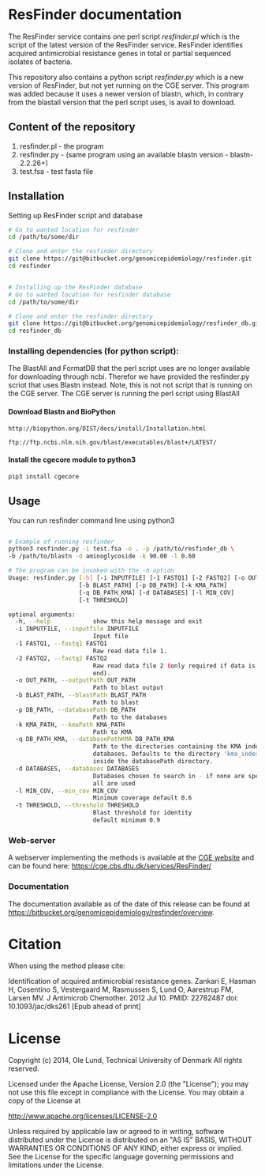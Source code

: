 ResFinder documentation
=============

The ResFinder service contains one perl script *resfinder.pl* which is the
script of the latest version of the ResFinder service. ResFinder identifies
acquired antimicrobial resistance genes in total or partial sequenced isolates
of bacteria.

This repository also contains a python script *resfinder.py* which is  a new version 
of ResFinder, but not yet running on the CGE server. This program was added because
it uses a newer version of blastn,  which, in contrary from the blastall version 
that the perl script uses, is avail to download.

## Content of the repository
1. resfinder.pl - the program
2. resfinder.py - (same program using an available blastn version - blastn-2.2.26+)
3. test.fsa     - test fasta file

## Installation

Setting up ResFinder script and database
```bash
# Go to wanted location for resfinder
cd /path/to/some/dir

# Clone and enter the resfinder directory
git clone https://git@bitbucket.org/genomicepidemiology/resfinder.git
cd resfinder


# Installing up the ResFinder database
# Go to wanted location for resfinder database
cd /path/to/some/dir

# Clone and enter the resfinder directory
git clone https://git@bitbucket.org/genomicepidemiology/resfinder_db.git
cd resfinder_db

```

### Installing dependencies (for python script):

The BlastAll and FormatDB that the perl script uses are no longer available 
for downloading through ncbi. Therefor we have provided the resfinder.py 
scriot that uses Blastn instead. Note, this is not not script that is running 
on the CGE server. The CGE server is running the perl script using BlastAll


#### Download Blastn and BioPython
```url
http://biopython.org/DIST/docs/install/Installation.html
```
```url
ftp://ftp.ncbi.nlm.nih.gov/blast/executables/blast+/LATEST/
```
#### Install the cgecore module to python3
```bash
pip3 install cgecore
```

## Usage 

You can run resfinder command line using python3
   
```bash

# Example of running resfinder
python3 resfinder.py -i test.fsa -o . -p /path/to/resfinder_db \
-b /path/to/blastn -d aminoglycoside -k 90.00 -l 0.60

# The program can be invoked with the -h option 
Usage: resfinder.py [-h] [-i INPUTFILE] [-1 FASTQ1] [-2 FASTQ2] [-o OUT_PATH]
                    [-b BLAST_PATH] [-p DB_PATH] [-k KMA_PATH]
                    [-q DB_PATH_KMA] [-d DATABASES] [-l MIN_COV]
                    [-t THRESHOLD]

optional arguments:
  -h, --help            show this help message and exit
  -i INPUTFILE, --inputfile INPUTFILE
                        Input file
  -1 FASTQ1, --fastq1 FASTQ1
                        Raw read data file 1.
  -2 FASTQ2, --fastq2 FASTQ2
                        Raw read data file 2 (only required if data is paired-
                        end).
  -o OUT_PATH, --outputPath OUT_PATH
                        Path to blast output
  -b BLAST_PATH, --blastPath BLAST_PATH
                        Path to blast
  -p DB_PATH, --databasePath DB_PATH
                        Path to the databases
  -k KMA_PATH, --kmaPath KMA_PATH
                        Path to KMA
  -q DB_PATH_KMA, --databasePathKMA DB_PATH_KMA
                        Path to the directories containing the KMA indexed
                        databases. Defaults to the directory 'kma_indexing'
                        inside the databasePath directory.
  -d DATABASES, --databases DATABASES
                        Databases chosen to search in - if none are specified
                        all are used
  -l MIN_COV, --min_cov MIN_COV
                        Minimum coverage default 0.6
  -t THRESHOLD, --threshold THRESHOLD
                        Blast threshold for identity
                        default minimum 0.9 
```

### Web-server

A webserver implementing the methods is available at the [CGE 
website](http://www.genomicepidemiology.org/) and can be found here:
https://cge.cbs.dtu.dk/services/ResFinder/

### Documentation

The documentation available as of the date of this release can be found at
https://bitbucket.org/genomicepidemiology/resfinder/overview.


Citation
=======

When using the method please cite:

Identification of acquired antimicrobial resistance genes.
Zankari E, Hasman H, Cosentino S, Vestergaard M, Rasmussen S, Lund O, Aarestrup 
FM, Larsen MV.
J Antimicrob Chemother. 2012 Jul 10.
PMID: 22782487         doi: 10.1093/jac/dks261
[Epub ahead of print]


License
=======

Copyright (c) 2014, Ole Lund, Technical University of Denmark
All rights reserved.

Licensed under the Apache License, Version 2.0 (the "License");
you may not use this file except in compliance with the License.
You may obtain a copy of the License at

   http://www.apache.org/licenses/LICENSE-2.0

Unless required by applicable law or agreed to in writing, software
distributed under the License is distributed on an "AS IS" BASIS,
WITHOUT WARRANTIES OR CONDITIONS OF ANY KIND, either express or implied.
See the License for the specific language governing permissions and
limitations under the License.
